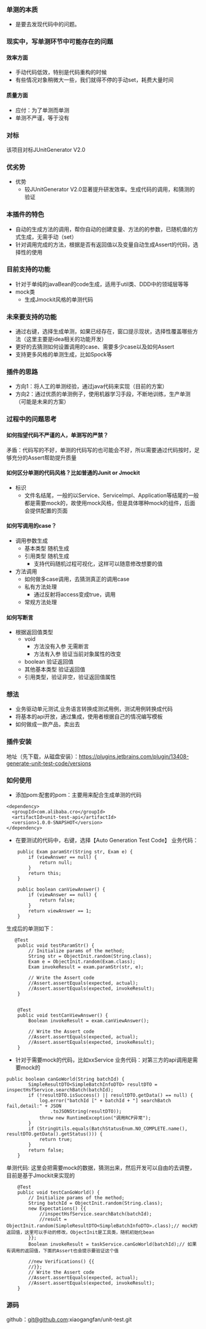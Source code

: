 ### 单测的本质
- 是要去发现代码中的问题。

### 现实中，写单测环节中可能存在的问题
#### 效率方面
- 手动代码低效，特别是代码重构的时候
- 有些情况对象稍微大一些，我们就得不停的手动set，耗费大量时间
#### 质量方面
- 应付：为了单测而单测
- 单测不严谨，等于没有

### 对标
该项目对标JUnitGenerator V2.0
### 优劣势
- 优势
    - 较JUnitGenerator V2.0显著提升研发效率。生成代码的调用，和猜测的验证

### 本插件的特色
- 自动的生成方法的调用，帮你自动的创建变量、方法的的参数，已随机值的方式生成，无需手动（set）
- 针对调用完成的方法，根据是否有返回值以及变量自动生成Assert的代码，选择性的使用

### 目前支持的功能
- 针对于单纯的javaBean的code生成，适用于util类、DDD中的领域层等等
- mock类
    - 生成Jmockit风格的单测代码

### 未来要支持的功能
- 通过右键，选择生成单测，如果已经存在，窗口提示现状，选择性覆盖哪些方法（这里主要是idea相关的功能开发）
- 更好的去猜测如何设置调用的case、需要多少case以及如何Assert
- 支持更多风格的单测生成，比如Spock等


### 插件的思路
- 方向1：将人工的单测经验，通过java代码来实现（目前的方案）
- 方向2：通过优质的单测例子，使用机器学习手段，不断地训练，生产单测（可能是未来的方案）
        
### 过程中的问题思考
#### 如何指望代码不严谨的人，单测写的严禁？
矛盾：代码写的不好，单测的代码写的也可能会不好，所以需要通过代码按时，足够充分的Assert帮助提升质量
#### 如何区分单测的代码风格？比如普通的Junit or Jmockit
- 标识
    - 文件名结尾，一般的以Service、ServiceImpl、Application等结尾的一般都是需要mock的，故使用mock风格，但是具体哪种mock的组件，后面会提供配置的页面
#### 如何写调用的case？
- 调用参数生成
    - 基本类型 随机生成
    - 引用类型 随机生成
        - 支持代码随机过程可视化，这样可以随意修改想要的值
- 方法调用
    - 如何做多case调用，去猜测真正的调用case
    - 私有方法处理
        - 通过反射将access变成true，调用
    - 常规方法处理

#### 如何写断言
- 根据返回值类型
    - void 
        - 方法没有入参 无需断言
        - 方法有入参 验证当前对象属性的改变
    - boolean 验证返回值 
    - 其他基本类型 验证返回值 
    - 引用类型，验证非空，验证返回值属性

### 想法
- 业务驱动单元测试,业务语言转换成测试用例，测试用例转换成代码
- 将基本的api开放，通过集成，使用者根据自己的情况编写模板
- 如何做成一款产品，卖出去

### 插件安装
地址（先下载，从磁盘安装）：https://plugins.jetbrains.com/plugin/13408-generate-unit-test-code/versions

### 如何使用
- 添加pom:配套的pom：主要用来配合生成单测的代码
```
<dependency>
  <groupId>com.alibaba.cro</groupId>
  <artifactId>unit-test-api</artifactId>
  <version>1.0.0-SNAPSHOT</version>
</dependency> 
```
- 在要测试的代码中，右键，选择【Auto Generation Test Code】
业务代码：
```
    public Exam paramStr(String str, Exam e) {
        if (viewAnswer == null) {
            return null;
        }
        return this;
    }

    public boolean canViewAnswer() {
        if (viewAnswer == null) {
            return false;
        }
        return viewAnswer == 1;
    }
```
生成后的单测如下：
```
   @Test
    public void testParamStr() { 
        // Initialize params of the method;
        String str = ObjectInit.random(String.class);
        Exam e = ObjectInit.random(Exam.class);
        Exam invokeResult = exam.paramStr(str, e);

        // Write the Assert code
        //Assert.assertEquals(expected, actual);
        //Assert.assertEquals(expected, invokeResult);
    }

 
    @Test
    public void testCanViewAnswer() { 
        Boolean invokeResult = exam.canViewAnswer();

        // Write the Assert code
        //Assert.assertEquals(expected, actual);
        //Assert.assertEquals(expected, invokeResult);
    }

```
- 针对于需要mock的代码，比如xxService
业务代码：对第三方的api调用是需要mock的
```
public boolean canGoWorld(String batchId) {
        SimpleResultDTO<SimpleBatchInfoDTO> resultDTO = inspectHsfService.searchBatch(batchId);
        if (!resultDTO.isSuccess() || resultDTO.getData() == null) {
            log.error("batchId [" + batchId + "] searchBatch fail,detail:" + JSON
                .toJSONString(resultDTO));
            throw new RuntimeException("调用RCP异常");
        }
        if (StringUtils.equals(BatchStatusEnum.NO_COMPLETE.name(), resultDTO.getData().getStatus())) {
            return true;
        }
        return false;
    }
```
单测代码: 这里会把需要mock的数据，猜测出来，然后开发可以自由的去调整，目前是基于Jmockit来实现的
```
    @Test
    public void testCanGoWorld() { 
        // Initialize params of the method;
        String batchId = ObjectInit.random(String.class);
        new Expectations() {{
            //inspectHsfService.searchBatch(batchId);
            //result = ObjectInit.random(SimpleResultDTO<SimpleBatchInfoDTO>.class);// mock的返回值，这里可以手动的修改，ObjectInit是工具类，随机初始化bean
        }};
        Boolean invokeResult = taskService.canGoWorld(batchId);// 如果有调用的返回值，下面的Assert也会提示要验证这个值

        //new Verifications() {{
        //}};
        // Write the Assert code
        //Assert.assertEquals(expected, actual);
        //Assert.assertEquals(expected, invokeResult);
    }
```


### 源码
github：git@github.com:xiaogangfan/unit-test.git
